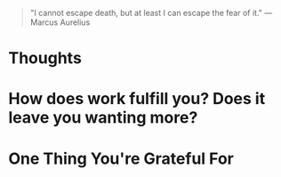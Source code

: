 
> \"I cannot escape death, but at least I can escape the fear of it.\" — Marcus Aurelius

# Thoughts

# How does work fulfill you? Does it leave you wanting more?

# One Thing You're Grateful For

